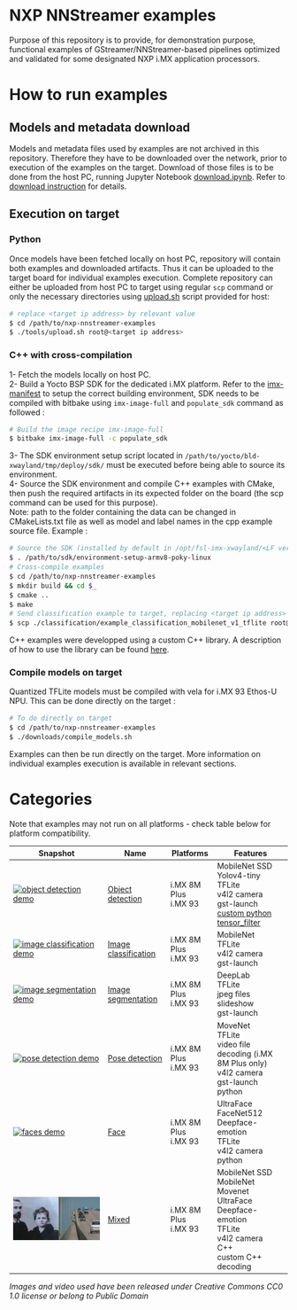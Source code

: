 # NXP NNStreamer examples
Purpose of this repository is to provide, for demonstration purpose, functional examples of GStreamer/NNStreamer-based pipelines optimized and validated for some designated NXP i.MX application processors.

# How to run examples
## Models and metadata download
Models and metadata files used by examples are not archived in this repository.
Therefore they have to be downloaded over the network, prior to execution of the examples on the target. Download of those files is to be done from the host PC, running Jupyter Notebook [download.ipynb](./downloads).
Refer to [download instruction](./downloads/README.md) for details.
## Execution on target
### Python
Once models have been fetched locally on host PC, repository will contain both examples and downloaded artifacts. Thus it can be uploaded to the target board for individual examples execution. Complete repository can either be uploaded from host PC to target using regular `scp` command or only the necessary directories using [upload.sh](./tools/upload.sh) script provided for host:
```bash
# replace <target ip address> by relevant value
$ cd /path/to/nxp-nnstreamer-examples
$ ./tools/upload.sh root@<target ip address>
```
### C++ with cross-compilation
1- Fetch the models locally on host PC. <br>
2- Build a Yocto BSP SDK for the dedicated i.MX platform. Refer to the [imx-manifest](https://github.com/nxp-imx/imx-manifest) to setup the correct building environment, SDK needs to be compiled with bitbake using `imx-image-full` and `populate_sdk` command as followed :<br>
```bash
# Build the image recipe imx-image-full
$ bitbake imx-image-full -c populate_sdk
```
3- The SDK environment setup script located in `/path/to/yocto/bld-xwayland/tmp/deploy/sdk/` must be executed before being able to source its environment. <br>
4- Source the SDK environment and compile C++ examples with CMake, then push the required artifacts in its expected folder on the board (the scp command can be used for this purpose). <br>
Note: path to the folder containing the data can be changed in CMakeLists.txt file as well as model and label names in the cpp example source file.
Example :
```bash
# Source the SDK (installed by default in /opt/fsl-imx-xwayland/<LF version>/)
$ . /path/to/sdk/environment-setup-armv8-poky-linux
# Cross-compile examples
$ cd /path/to/nxp-nnstreamer-examples
$ mkdir build && cd $_
$ cmake ..
$ make
# Send classification example to target, replacing <target ip address> by relevant value
$ scp ./classification/example_classification_mobilenet_v1_tflite root@<target ip address>
```
C++ examples were developped using a custom C++ library. A description of how to use the library can be found [here](./common/cpp/README.md).
### Compile models on target
Quantized TFLite models must be compiled with vela for i.MX 93 Ethos-U NPU.
This can be done directly on the target :
```bash
# To do directly on target
$ cd /path/to/nxp-nnstreamer-examples
$ ./downloads/compile_models.sh
```

Examples can then be run directly on the target. More information on individual examples execution is available in relevant sections.

# Categories
Note that examples may not run on all platforms - check table below for platform compatibility.

Snapshot | Name | Platforms | Features
--- | --- | --- | ---
[![object detection demo](./detection/detection_demo.webp)](./detection/) | [Object detection](./detection/) | i.MX 8M Plus <br> i.MX 93| MobileNet SSD <br> Yolov4-tiny <br> TFLite <br> v4l2 camera <br> gst-launch <br> [custom python tensor_filter](./detection/postprocess_yolov4_tiny.py)
[![image classification demo](./classification/classification_demo.webp)](./classification/) | [Image classification](./classification/) | i.MX 8M Plus <br> i.MX 93| MobileNet <br> TFLite <br> v4l2 camera <br> gst-launch
[![image segmentation demo](./segmentation/segmentation_demo.webp)](./segmentation/) | [Image segmentation](./segmentation/) | i.MX 8M Plus <br> i.MX 93| DeepLab<br> TFLite<br> jpeg files slideshow<br> gst-launch
[![pose detection demo](./pose/pose_demo.webp)](./pose/) | [Pose detection](./pose/) |i.MX 8M Plus <br> i.MX 93| MoveNet<br> TFLite <br> video file decoding (i.MX 8M Plus only)<br> v4l2 camera <br> gst-launch <br> python
[![faces demo](./face/face_demo.webp)](./face/) | [Face](./face/) | i.MX 8M Plus <br> i.MX 93| UltraFace <br> FaceNet512 <br> Deepface-emotion <br> TFLite <br> v4l2 camera <br> python
[![mixed demo](./mixed/mixed_demo.webp)](./mixed/) | [Mixed](./mixed/) | i.MX 8M Plus <br> i.MX 93| MobileNet SSD <br> MobileNet <br> Movenet <br> UltraFace <br> Deepface-emotion <br> TFLite <br> v4l2 camera <br> C++ <br> custom C++ decoding

*Images and video used have been released under Creative Commons CC0 1.0 license or belong to Public Domain*